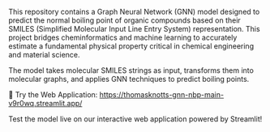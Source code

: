 This repository contains a Graph Neural Network (GNN) model designed to predict the normal boiling point of organic compounds based on their SMILES (Simplified Molecular Input Line Entry System) representation. This project bridges cheminformatics and machine learning to accurately estimate a fundamental physical property critical in chemical engineering and material science.

The model takes molecular SMILES strings as input, transforms them into molecular graphs, and applies GNN techniques to predict boiling points.

🎉 Try the Web Application: https://thomasknotts-gnn-nbp-main-v9r0wq.streamlit.app/

Test the model live on our interactive web application powered by Streamlit!
